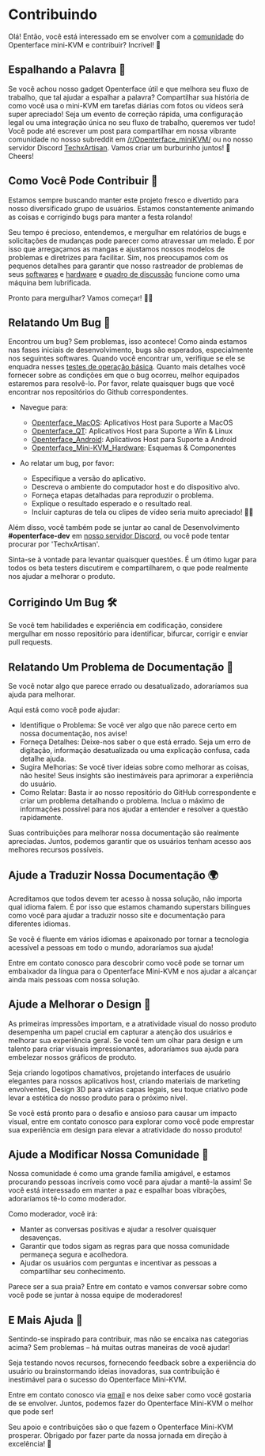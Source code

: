# Contribuindo

Olá! Então, você está interessado em se envolver com a [comunidade](/community) do Openterface mini-KVM e contribuir? Incrível! 🧡

## Espalhando a Palavra 📢

Se você achou nosso gadget Openterface útil e que melhora seu fluxo de trabalho, que tal ajudar a espalhar a palavra? Compartilhar sua história de como você usa o mini-KVM em tarefas diárias com fotos ou vídeos será super apreciado! Seja um evento de correção rápida, uma configuração legal ou uma integração única no seu fluxo de trabalho, queremos ver tudo! Você pode até escrever um post para compartilhar em nossa vibrante comunidade no nosso subreddit em [/r/Openterface_miniKVM/](/reddit) ou no nosso servidor Discord [TechxArtisan](/discord). Vamos criar um burburinho juntos! 🚀 Cheers!

## Como Você Pode Contribuir 🌟

Estamos sempre buscando manter este projeto fresco e divertido para nosso diversificado grupo de usuários. Estamos constantemente animando as coisas e corrigindo bugs para manter a festa rolando!

Seu tempo é precioso, entendemos, e mergulhar em relatórios de bugs e solicitações de mudanças pode parecer como atravessar um melado. É por isso que arregaçamos as mangas e ajustamos nossos modelos de problemas e diretrizes para facilitar. Sim, nos preocupamos com os pequenos detalhes para garantir que nosso rastreador de problemas de seus [softwares](/quick-start/#install-host-application) e [hardware](https://github.com/TechxArtisanStudio/Openterface_Mini-KVM_Hardware) e [quadro de discussão](https://github.com/TechxArtisanStudio/Openterface/discussions) funcione como uma máquina bem lubrificada.

Pronto para mergulhar? Vamos começar! 🏊‍♂️

## Relatando Um Bug 🐛

Encontrou um bug? Sem problemas, isso acontece! Como ainda estamos nas fases iniciais de desenvolvimento, bugs são esperados, especialmente nos seguintes softwares. Quando você encontrar um, verifique se ele se enquadra nesses [testes de operação básica](/basic). Quanto mais detalhes você fornecer sobre as condições em que o bug ocorreu, melhor equipados estaremos para resolvê-lo. Por favor, relate quaisquer bugs que você encontrar nos repositórios do Github correspondentes.

- Navegue para: 
    - [Openterface_MacOS](https://github.com/TechxArtisanStudio/Openterface_MacOS): Aplicativos Host para Suporte a MacOS
    - [Openterface_QT](https://github.com/TechxArtisanStudio/Openterface_QT): Aplicativos Host para Suporte a Win & Linux
    - [Openterface_Android](https://github.com/TechxArtisanStudio/Openterface_Android): Aplicativos Host para Suporte a Android
    - [Openterface_Mini-KVM_Hardware](https://github.com/TechxArtisanStudio/Openterface_Mini-KVM_Hardware): Esquemas & Componentes

- Ao relatar um bug, por favor:
    - Especifique a versão do aplicativo.
    - Descreva o ambiente do computador host e do dispositivo alvo.
    - Forneça etapas detalhadas para reproduzir o problema.
    - Explique o resultado esperado e o resultado real.
    - Incluir capturas de tela ou clipes de vídeo seria muito apreciado! 📸🎥

Além disso, você também pode se juntar ao canal de Desenvolvimento **#openterface-dev** em [nosso servidor Discord](/discord), ou você pode tentar procurar por 'TechxArtisan'.

Sinta-se à vontade para levantar quaisquer questões. É um ótimo lugar para todos os beta testers discutirem e compartilharem, o que pode realmente nos ajudar a melhorar o produto.

## Corrigindo Um Bug 🛠️
Se você tem habilidades e experiência em codificação, considere mergulhar em nosso repositório para identificar, bifurcar, corrigir e enviar pull requests.

## Relatando Um Problema de Documentação 📝

Se você notar algo que parece errado ou desatualizado, adoraríamos sua ajuda para melhorar.

Aqui está como você pode ajudar:

- Identifique o Problema: Se você ver algo que não parece certo em nossa documentação, nos avise!
- Forneça Detalhes: Deixe-nos saber o que está errado. Seja um erro de digitação, informação desatualizada ou uma explicação confusa, cada detalhe ajuda.
- Sugira Melhorias: Se você tiver ideias sobre como melhorar as coisas, não hesite! Seus insights são inestimáveis para aprimorar a experiência do usuário.
- Como Relatar: Basta ir ao nosso repositório do GitHub correspondente e criar um problema detalhando o problema. Inclua o máximo de informações possível para nos ajudar a entender e resolver a questão rapidamente.

Suas contribuições para melhorar nossa documentação são realmente apreciadas. Juntos, podemos garantir que os usuários tenham acesso aos melhores recursos possíveis.

## Ajude a Traduzir Nossa Documentação 🌍

Acreditamos que todos devem ter acesso à nossa solução, não importa qual idioma falem. É por isso que estamos chamando superstars bilíngues como você para ajudar a traduzir nosso site e documentação para diferentes idiomas.

Se você é fluente em vários idiomas e apaixonado por tornar a tecnologia acessível a pessoas em todo o mundo, adoraríamos sua ajuda!

Entre em contato conosco para descobrir como você pode se tornar um embaixador da língua para o Openterface Mini-KVM e nos ajudar a alcançar ainda mais pessoas com nossa solução.

## Ajude a Melhorar o Design 🎨
As primeiras impressões importam, e a atratividade visual do nosso produto desempenha um papel crucial em capturar a atenção dos usuários e melhorar sua experiência geral. Se você tem um olhar para design e um talento para criar visuais impressionantes, adoraríamos sua ajuda para embelezar nossos gráficos de produto.

Seja criando logotipos chamativos, projetando interfaces de usuário elegantes para nossos aplicativos host, criando materiais de marketing envolventes, Design 3D para várias capas legais, seu toque criativo pode levar a estética do nosso produto para o próximo nível.

Se você está pronto para o desafio e ansioso para causar um impacto visual, entre em contato conosco para explorar como você pode emprestar sua experiência em design para elevar a atratividade do nosso produto!

## Ajude a Modificar Nossa Comunidade 🤝

Nossa comunidade é como uma grande família amigável, e estamos procurando pessoas incríveis como você para ajudar a mantê-la assim! Se você está interessado em manter a paz e espalhar boas vibrações, adoraríamos tê-lo como moderador.

Como moderador, você irá:

- Manter as conversas positivas e ajudar a resolver quaisquer desavenças.
- Garantir que todos sigam as regras para que nossa comunidade permaneça segura e acolhedora.
- Ajudar os usuários com perguntas e incentivar as pessoas a compartilhar seu conhecimento.

Parece ser a sua praia? Entre em contato e vamos conversar sobre como você pode se juntar à nossa equipe de moderadores!

## E Mais Ajuda 🚀
Sentindo-se inspirado para contribuir, mas não se encaixa nas categorias acima? Sem problemas – há muitas outras maneiras de você ajudar!

Seja testando novos recursos, fornecendo feedback sobre a experiência do usuário ou brainstormando ideias inovadoras, sua contribuição é inestimável para o sucesso do Openterface Mini-KVM.

Entre em contato conosco via [email](mailto:info@openterface.com) e nos deixe saber como você gostaria de se envolver. Juntos, podemos fazer do Openterface Mini-KVM o melhor que pode ser!

Seu apoio e contribuições são o que fazem o Openterface Mini-KVM prosperar. Obrigado por fazer parte da nossa jornada em direção à excelência! 🚀
